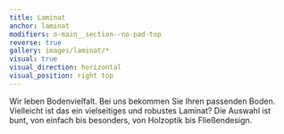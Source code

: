 ```yaml
---
title: Laminat
anchor: laminat
modifiers: o-main__section--no-pad-top
reverse: true
gallery: images/laminat/*
visual: true
visual_direction: horizontal
visual_position: right top
---
```

<span class="c-headline c-headline--text-sizing c-headline--inline">Wir leben Bodenvielfalt.</span> Bei uns bekommen Sie Ihren passenden Boden. Vielleicht ist das ein vielseitiges und robustes Laminat? Die Auswahl ist bunt, von einfach bis besonders, von Holzoptik bis Fließendesign.
